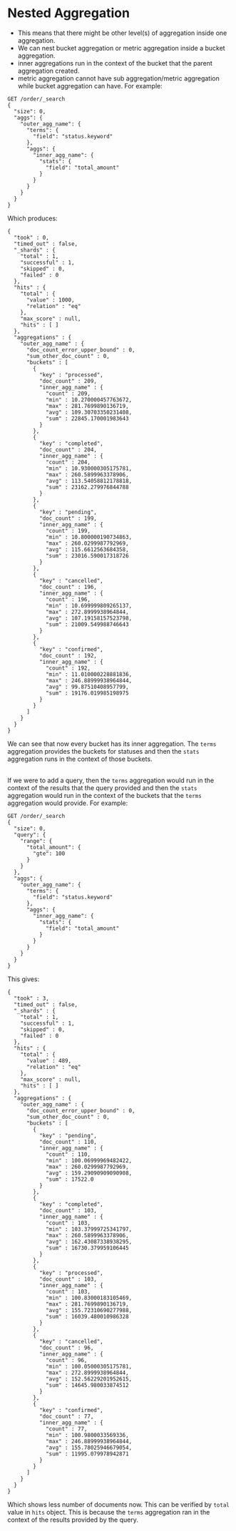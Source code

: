 # Nested Aggregation

- This means that there might be other level(s) of aggregation inside one aggregation.
- We can nest bucket aggregation or metric aggregation inside a bucket aggregation.
- inner aggregations run in the context of the bucket that the parent aggregation created.
- metric aggregation cannot have sub aggregation/metric aggregation while bucket aggregation can have.
For example:
```
GET /order/_search
{
  "size": 0,
  "aggs": {
    "outer_agg_name": {
      "terms": {
        "field": "status.keyword"
      },
      "aggs": {
        "inner_agg_name": {
          "stats": {
            "field": "total_amount"
          }
        }
      }
    }
  }
}
```
Which produces:
```
{
  "took" : 0,
  "timed_out" : false,
  "_shards" : {
    "total" : 1,
    "successful" : 1,
    "skipped" : 0,
    "failed" : 0
  },
  "hits" : {
    "total" : {
      "value" : 1000,
      "relation" : "eq"
    },
    "max_score" : null,
    "hits" : [ ]
  },
  "aggregations" : {
    "outer_agg_name" : {
      "doc_count_error_upper_bound" : 0,
      "sum_other_doc_count" : 0,
      "buckets" : [
        {
          "key" : "processed",
          "doc_count" : 209,
          "inner_agg_name" : {
            "count" : 209,
            "min" : 10.270000457763672,
            "max" : 281.7699890136719,
            "avg" : 109.30703350231408,
            "sum" : 22845.170001983643
          }
        },
        {
          "key" : "completed",
          "doc_count" : 204,
          "inner_agg_name" : {
            "count" : 204,
            "min" : 10.930000305175781,
            "max" : 260.5899963378906,
            "avg" : 113.54058812178818,
            "sum" : 23162.279976844788
          }
        },
        {
          "key" : "pending",
          "doc_count" : 199,
          "inner_agg_name" : {
            "count" : 199,
            "min" : 10.800000190734863,
            "max" : 260.0299987792969,
            "avg" : 115.6612563684358,
            "sum" : 23016.590017318726
          }
        },
        {
          "key" : "cancelled",
          "doc_count" : 196,
          "inner_agg_name" : {
            "count" : 196,
            "min" : 10.699999809265137,
            "max" : 272.8999938964844,
            "avg" : 107.19158157523798,
            "sum" : 21009.549988746643
          }
        },
        {
          "key" : "confirmed",
          "doc_count" : 192,
          "inner_agg_name" : {
            "count" : 192,
            "min" : 11.010000228881836,
            "max" : 246.88999938964844,
            "avg" : 99.87510408957799,
            "sum" : 19176.019985198975
          }
        }
      ]
    }
  }
}
```
We can see that now every bucket has its inner aggregation. The `terms` aggregation provides the buckets for statuses and then the `stats` aggregation runs in the context of those buckets.<br><br>

If we were to add a query, then the `terms` aggregation would run in the context of the results that the query provided and then the `stats` aggregation would run in the context of the buckets that the `terms` aggregation would provide. For example:

```
GET /order/_search
{
  "size": 0,
  "query": {
    "range": {
      "total_amount": {
        "gte": 100
      }
    }
  }, 
  "aggs": {
    "outer_agg_name": {
      "terms": {
        "field": "status.keyword"
      },
      "aggs": {
        "inner_agg_name": {
          "stats": {
            "field": "total_amount"
          }
        }
      }
    }
  }
}
```
This gives:
```
{
  "took" : 3,
  "timed_out" : false,
  "_shards" : {
    "total" : 1,
    "successful" : 1,
    "skipped" : 0,
    "failed" : 0
  },
  "hits" : {
    "total" : {
      "value" : 489,
      "relation" : "eq"
    },
    "max_score" : null,
    "hits" : [ ]
  },
  "aggregations" : {
    "outer_agg_name" : {
      "doc_count_error_upper_bound" : 0,
      "sum_other_doc_count" : 0,
      "buckets" : [
        {
          "key" : "pending",
          "doc_count" : 110,
          "inner_agg_name" : {
            "count" : 110,
            "min" : 100.06999969482422,
            "max" : 260.0299987792969,
            "avg" : 159.29090909090908,
            "sum" : 17522.0
          }
        },
        {
          "key" : "completed",
          "doc_count" : 103,
          "inner_agg_name" : {
            "count" : 103,
            "min" : 103.37999725341797,
            "max" : 260.5899963378906,
            "avg" : 162.43087338938295,
            "sum" : 16730.379959106445
          }
        },
        {
          "key" : "processed",
          "doc_count" : 103,
          "inner_agg_name" : {
            "count" : 103,
            "min" : 100.83000183105469,
            "max" : 281.7699890136719,
            "avg" : 155.72310690277988,
            "sum" : 16039.480010986328
          }
        },
        {
          "key" : "cancelled",
          "doc_count" : 96,
          "inner_agg_name" : {
            "count" : 96,
            "min" : 100.05000305175781,
            "max" : 272.8999938964844,
            "avg" : 152.56229201952615,
            "sum" : 14645.980033874512
          }
        },
        {
          "key" : "confirmed",
          "doc_count" : 77,
          "inner_agg_name" : {
            "count" : 77,
            "min" : 100.9800033569336,
            "max" : 246.88999938964844,
            "avg" : 155.78025946679054,
            "sum" : 11995.079978942871
          }
        }
      ]
    }
  }
}
```

Which shows less number of documents now. This can be verified by `total` value in `hits` object. This is because the `terms` aggregation ran in the context of the results provided by the query.